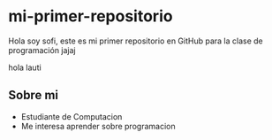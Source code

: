 # mi-primer-repositorio
Hola soy sofi, este es mi primer repositorio en GitHub para la clase de programación jajaj

hola lauti

## Sobre mi

- Estudiante de Computacion
- Me interesa aprender sobre programacion